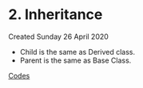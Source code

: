 # 2. Inheritance
Created Sunday 26 April 2020


* Child is the same as Derived class.
* Parent is the same as Base Class.


[Codes](./Codes)


